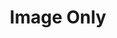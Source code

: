 ---
layout: pages/sections.njk
bodyClasses: 'sections-page'
hasHero: true
title: Image Only

navigation:
  navLabel: 'Image Only'
  navIndex: 4

card:
  title: 'Image Only'
  description: 'Dedicated image section for showcasing visuals with optional captions and CTAs.'
  image: '/assets/images/sample16.jpg'

seo:
  title: Image Only Component - Visual Sections for Metalsmith
  description: 'Dedicated image section for showcasing visuals with optional captions and CTAs. Perfect for galleries, featured images, and visual content in Metalsmith static sites.'
  socialImage: '/assets/images/sample.jpg'
  canonicalURL: ''
  keywords: 'metalsmith image section, visual component, image gallery, featured image, photo section, image-only layout, visual content'

sections:
  - sectionType: image-only
    containerTag: section
    classes: ''
    id: ''
    isDisabled: false
    isAnimated: true
    containerFields:
      inContainer: false
      noMargin:
        top: true
        bottom: true
      noPadding:
        top: false
        bottom: false
      background:
        color: ''
        image: ''
        imageScreen: 'none' # light, dark, none
    image:
      src: '/assets/images/sample12.jpg'
      alt: 'Sample image demonstrating the image-only section'
      caption: 'This is an example caption that provides context for the image'
    ctas:
      - url: 'https://example.com/gallery'
        label: 'View Gallery'
        isButton: true
        buttonStyle: 'primary'

  - sectionType: text-only
    containerTag: article
    classes: ''
    id: ''
    isDisabled: false
    isAnimated: true
    containerFields:
      inContainer: false
      noMargin:
        top: true
        bottom: true
      noPadding:
        top: false
        bottom: false
      background:
        color: ''
        image: ''
        imageScreen: 'none' # light, dark, none
    text:
      leadIn: ''
      title: 'Image Only Section'
      titleTag: 'h1'
      subTitle: ''
      prose: |-
        A focused section for displaying images with optional captions and call-to-action buttons. Perfect for showcasing featured images, galleries, or any visual content that needs emphasis.

        ```yaml
        - sectionType: image-only
          containerTag: section
          # container settings

          image:
            src: '/assets/images/featured-photo.jpg'
            alt: 'Description of the image for accessibility'
            caption: 'Optional caption providing context or description'
          ctas:
            - url: 'https://example.com/gallery'
              label: 'View Full Gallery'
              isButton: true
              buttonStyle: 'primary'
        ```

        ### Key Features

        - Clean, centered image display
        - Optional image captions
        - Support for multiple CTA buttons
        - Responsive image sizing
        - Accessibility-focused alt text support

        ### Specific image-only properties

        - `image.src`: Path to the image file (required)
        - `image.alt`: Alternative text for accessibility (required)
        - `image.caption`: Optional caption text displayed below the image
        - `ctas`: Optional array of call-to-action buttons or links

        This component is ideal for hero images, featured content, portfolio pieces, or any scenario where the image is the primary content focus.

  - sectionType: image-only
    containerTag: section
    classes: ''
    id: ''
    isDisabled: false
    isAnimated: true
    containerFields:
      inContainer: true
      noMargin:
        top: false
        bottom: false
      noPadding:
        top: true
        bottom: true
      background:
        color: '#f0f4f8'
        image: ''
        imageScreen: 'none' # light, dark, none
    image:
      src: '/assets/images/sample8.jpg'
      alt: 'Another sample image with background styling'
      caption: ''
    ctas: []

  - sectionType: image-only
    containerTag: section
    classes: ''
    id: ''
    isDisabled: false
    isAnimated: true
    containerFields:
      inContainer: false
      noMargin:
        top: false
        bottom: false
      noPadding:
        top: true
        bottom: true
      background:
        isDark: true
        color: ''
        image: '/assets/images/sample10.jpg'
        imageScreen: 'dark' # light, dark, none
    image:
      src: '/assets/images/sample6.jpg'
      alt: 'Image with dark background treatment'
      caption: 'Full-width background with overlay image'
    ctas:
      - url: ''
        label: 'Learn More'
        isButton: true
        buttonStyle: 'inverted'
---